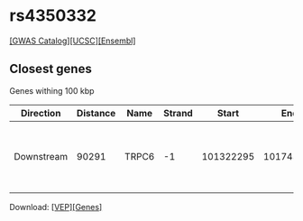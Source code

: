 # rs4350332

[[GWAS Catalog]](https://www.ebi.ac.uk/gwas/variants/rs4350332)[[UCSC]](https://genome.ucsc.edu/cgi-bin/hgTracks?position=chr11:101132004-101332004&addHighlight=hg19.chr11%3A123065528%2D123066028%23fcfcac&hgFind.matches=rs4350332&db=hg19)[[Ensembl]](https://grch37.ensembl.org/Homo_sapiens/Variation/Explore?r=11:101232004-101232004;v=rs4350332;vdb=variation)
## Closest genes

Genes withing 100 kbp

| Direction | Distance | Name | Strand | Start | End | Biotype | Description | ID |
| --------- | -------- | ---- | ------ | ----- | --- | ------- | ----------- | -- |
| Downstream | 90291 | TRPC6 | -1 | 101322295 | 101743293 | protein_coding | transient receptor potential cation channel, subfamily C, member 6 [Source:HGNC Symbol;Acc:12338] | ENSG00000137672 |


Download: [[VEP]](rs4350332_vep.json.gz)[[Genes]](rs4350332_gene.json.gz)

